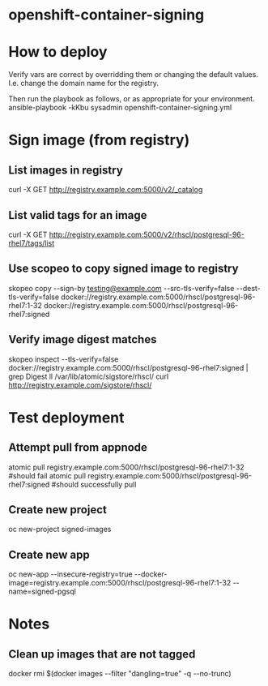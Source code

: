 # openshift-container-signing
# How to deploy
Verify vars are correct by overridding them or changing the default values.  I.e. change the domain name for the registry.

Then run the playbook as follows, or as appropriate for your environment.
ansible-playbook -kKbu sysadmin openshift-container-signing.yml

# Sign image (from registry)
## List images in registry
curl -X GET http://registry.example.com:5000/v2/_catalog

## List valid tags for an image
curl -X GET http://registry.example.com:5000/v2/rhscl/postgresql-96-rhel7/tags/list

## Use scopeo to copy signed image to registry
skopeo copy --sign-by testing@example.com --src-tls-verify=false --dest-tls-verify=false docker://registry.example.com:5000/rhscl/postgresql-96-rhel7:1-32 docker://registry.example.com:5000/rhscl/postgresql-96-rhel7:signed

## Verify image digest matches
skopeo inspect --tls-verify=false docker://registry.example.com:5000/rhscl/postgresql-96-rhel7:signed | grep Digest
ll /var/lib/atomic/sigstore/rhscl/
curl http://registry.example.com/sigstore/rhscl/

# Test deployment
## Attempt pull from appnode
atomic pull registry.example.com:5000/rhscl/postgresql-96-rhel7:1-32  #should fail
atomic pull registry.example.com:5000/rhscl/postgresql-96-rhel7:signed  #should successfully pull

## Create new project
oc new-project signed-images

## Create new app
oc new-app --insecure-registry=true --docker-image=registry.example.com:5000/rhscl/postgresql-96-rhel7:1-32 --name=signed-pgsql

# Notes
## Clean up images that are not tagged
docker rmi $(docker images --filter "dangling=true" -q --no-trunc)
